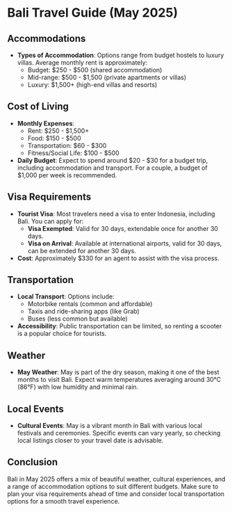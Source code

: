 # Bali Travel Guide (May 2025)

## Accommodations
- **Types of Accommodation**: Options range from budget hostels to luxury villas. Average monthly rent is approximately:
  - Budget: $250 - $500 (shared accommodation)
  - Mid-range: $500 - $1,500 (private apartments or villas)
  - Luxury: $1,500+ (high-end villas and resorts)

## Cost of Living
- **Monthly Expenses**:
  - Rent: $250 - $1,500+
  - Food: $150 - $500
  - Transportation: $60 - $300
  - Fitness/Social Life: $100 - $500
- **Daily Budget**: Expect to spend around $20 - $30 for a budget trip, including accommodation and transport. For a couple, a budget of $1,000 per week is recommended.

## Visa Requirements
- **Tourist Visa**: Most travelers need a visa to enter Indonesia, including Bali. You can apply for:
  - **Visa Exempted**: Valid for 30 days, extendable once for another 30 days.
  - **Visa on Arrival**: Available at international airports, valid for 30 days, can be extended for another 30 days.
- **Cost**: Approximately $330 for an agent to assist with the visa process.

## Transportation
- **Local Transport**: Options include:
  - Motorbike rentals (common and affordable)
  - Taxis and ride-sharing apps (like Grab)
  - Buses (less common but available)
- **Accessibility**: Public transportation can be limited, so renting a scooter is a popular choice for tourists.

## Weather
- **May Weather**: May is part of the dry season, making it one of the best months to visit Bali. Expect warm temperatures averaging around 30°C (86°F) with low humidity and minimal rain.

## Local Events
- **Cultural Events**: May is a vibrant month in Bali with various local festivals and ceremonies. Specific events can vary yearly, so checking local listings closer to your travel date is advisable.

## Conclusion
Bali in May 2025 offers a mix of beautiful weather, cultural experiences, and a range of accommodation options to suit different budgets. Make sure to plan your visa requirements ahead of time and consider local transportation options for a smooth travel experience.